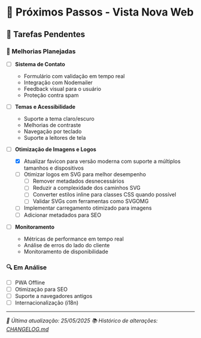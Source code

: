 # 🚀 Próximos Passos - Vista Nova Web

## 📌 Tarefas Pendentes

### 🚀 Melhorias Planejadas
- [ ] **Sistema de Contato**
  - Formulário com validação em tempo real
  - Integração com Nodemailer
  - Feedback visual para o usuário
  - Proteção contra spam

- [ ] **Temas e Acessibilidade**
  - Suporte a tema claro/escuro
  - Melhorias de contraste
  - Navegação por teclado
  - Suporte a leitores de tela

- [ ] **Otimização de Imagens e Logos**
  - [x] Atualizar favicon para versão moderna com suporte a múltiplos tamanhos e dispositivos
  - [ ] Otimizar logos em SVG para melhor desempenho
    - [ ] Remover metadados desnecessários
    - [ ] Reduzir a complexidade dos caminhos SVG
    - [ ] Converter estilos inline para classes CSS quando possível
    - [ ] Validar SVGs com ferramentas como SVGOMG
  - [ ] Implementar carregamento otimizado para imagens
  - [ ] Adicionar metadados para SEO

- [ ] **Monitoramento**
  - Métricas de performance em tempo real
  - Análise de erros do lado do cliente
  - Monitoramento de disponibilidade

### 🔍 Em Análise
- [ ] PWA Offline
- [ ] Otimização para SEO
- [ ] Suporte a navegadores antigos
- [ ] Internacionalização (i18n)

---
*📅 Última atualização: 25/05/2025*
*📚 Histórico de alterações: [CHANGELOG.md](CHANGELOG.md)*
